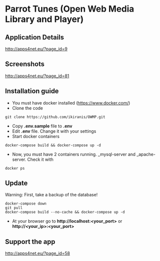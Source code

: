 # Parrot Tunes (Open Web Media Library and Player)

## Application Details

http://apps4net.eu/?page_id=9

## Screenshots

http://apps4net.eu/?page_id=81

## Installation guide

- You must have docker installed (https://www.docker.com/)
- Clone the code

``
git clone https://github.com/ikiranis/OWMP.git
``

- Copy **.env.sample** file to **.env**
- Edit **.env** file. Change it with your settings
- Start docker containers

``
docker-compose build && docker-compose up -d
``

- Now, you must have 2 containers running. _mysql-server and _apache-server. Check it with

``
docker ps
``

## Update

Warning: First, take a backup of the database!

```
docker-compose down
git pull
docker-compose build --no-cache && docker-compose up -d
```

- At your browser go to **http://localhost:<your_port>** or **http://<your_ip>:<your_port>**

## Support the app

http://apps4net.eu/?page_id=58
